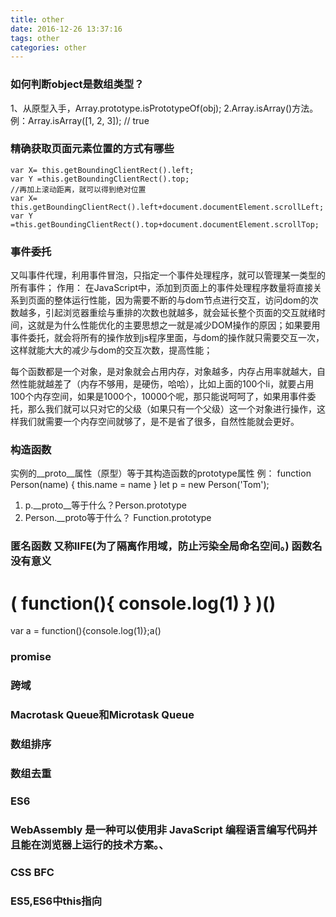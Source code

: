 ```yaml
---
title: other
date: 2016-12-26 13:37:16
tags: other
categories: other
---
```


### 如何判断object是数组类型？
1、从原型入手，Array.prototype.isPrototypeOf(obj);
2.Array.isArray()方法。例：Array.isArray([1, 2, 3]);  // true

### 精确获取页面元素位置的方式有哪些
```
var X= this.getBoundingClientRect().left;
var Y =this.getBoundingClientRect().top;
//再加上滚动距离，就可以得到绝对位置
var X= this.getBoundingClientRect().left+document.documentElement.scrollLeft;
var Y =this.getBoundingClientRect().top+document.documentElement.scrollTop;
```

### 事件委托
又叫事件代理，利用事件冒泡，只指定一个事件处理程序，就可以管理某一类型的所有事件；
作用：
在JavaScript中，添加到页面上的事件处理程序数量将直接关系到页面的整体运行性能，因为需要不断的与dom节点进行交互，访问dom的次数越多，引起浏览器重绘与重排的次数也就越多，就会延长整个页面的交互就绪时间，这就是为什么性能优化的主要思想之一就是减少DOM操作的原因；如果要用事件委托，就会将所有的操作放到js程序里面，与dom的操作就只需要交互一次，这样就能大大的减少与dom的交互次数，提高性能；

每个函数都是一个对象，是对象就会占用内存，对象越多，内存占用率就越大，自然性能就越差了（内存不够用，是硬伤，哈哈），比如上面的100个li，就要占用100个内存空间，如果是1000个，10000个呢，那只能说呵呵了，如果用事件委托，那么我们就可以只对它的父级（如果只有一个父级）这一个对象进行操作，这样我们就需要一个内存空间就够了，是不是省了很多，自然性能就会更好。

### 构造函数
实例的__proto__属性（原型）等于其构造函数的prototype属性
例：
function Person(name) {
    this.name = name
}
let p = new Person('Tom');
1. p.__proto__等于什么？Person.prototype
2. Person.__proto等于什么？ Function.prototype

### 匿名函数 又称IIFE(为了隔离作用域，防止污染全局命名空间。) 函数名没有意义
(
function(){
console.log(1)
}
)()
==
var a = function(){console.log(1)};a()

### promise

### 跨域

### Macrotask Queue和Microtask Queue

### 数组排序

### 数组去重

### ES6

### WebAssembly 是一种可以使用非 JavaScript 编程语言编写代码并且能在浏览器上运行的技术方案。、

### CSS BFC

### ES5,ES6中this指向